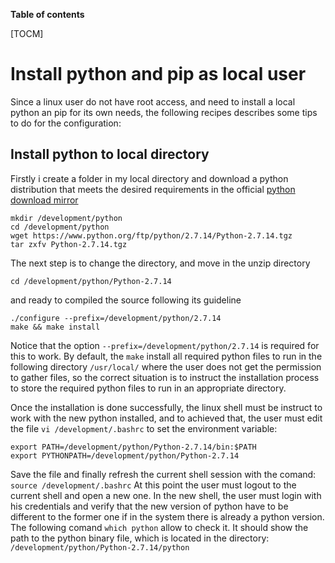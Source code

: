 **Table of contents**

[TOCM]

# Install python and pip as local user
Since a linux user do not have root access, and need to install a local python an pip for its own needs, the following recipes describes some tips to do for the configuration:

## Install python to local directory
Firstly i create a folder in my local directory and download a python distribution that meets the desired requirements in the official [python download mirror](https://www.python.org/ftp/python/ "Python download mirror")

````
mkdir /development/python
cd /development/python
wget https://www.python.org/ftp/python/2.7.14/Python-2.7.14.tgz
tar zxfv Python-2.7.14.tgz
````
The next step is to change the directory, and move in the unzip directory

````
cd /development/python/Python-2.7.14
````
and ready to compiled the source following its guideline
````
./configure --prefix=/development/python/2.7.14
make && make install
````
Notice that the option `--prefix=/development/python/2.7.14` is required for this to work. By default, the `make` install all required python files to run in the following directory `/usr/local/` where the user does not get the permission to gather files, so the correct situation is to instruct the installation process to store the required python files to run in an appropriate directory.

Once the installation is done successfully, the linux shell must be instruct to work with the new python installed, and to achieved that, the user must edit the file 
`vi /development/.bashrc` to set the environment variable:

```
export PATH=/development/python/Python-2.7.14/bin:$PATH
export PYTHONPATH=/development/python/Python-2.7.14
```
Save the file and finally refresh the current shell session with the comand:
`source /development/.bashrc`
At this point the user must logout to the current shell and open a new one. In the new shell, the user must login with his credentials and verify that the new version of python have to be different to the former one if in the system there is already a python version.
The following comand `which python` allow to check it.
It should show the path to the python binary file, which is located in the directory: 
`/development/python/Python-2.7.14/python`
